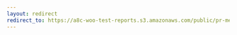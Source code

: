 ```yaml
---
layout: redirect
redirect_to: https://a8c-woo-test-reports.s3.amazonaws.com/public/pr-merge/43690/e2e/index.html
---
```

